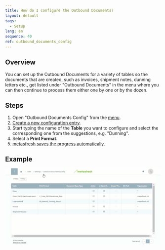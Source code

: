 ```yaml
---
title: How do I configure the Outbound Documents?
layout: default
tags:
  - Setup
lang: en
sequence: 40
ref: outbound_documents_config
---
```


## Overview
You can set up the Outbound Documents for a variety of tables so the documents that are created, such as invoices, shipment notes, dunning letters etc., get listed under "Outbound Documents" in the menu where you can then continue to process them either one by one or by the dozen.

## Steps
1. Open "Outbound Documents Config" from the [menu](Menu).
1. [Create a new configuration entry](New_Record_Window).
1. Start typing the name of the **Table** you want to configure and select the corresponding one from the suggestions, e.g. "Dunning".
1. Select a **Print Format**.
1. [metasfresh saves the progress automatically](Saveindicator).

## Example
![](assets/Outbound_documents_config+dunning.gif)
